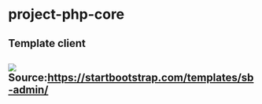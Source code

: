 # project-php-core

<h2>Template client<h2>
<img src="https://scontent.fvca1-1.fna.fbcdn.net/v/t39.30808-6/283885455_3207572282852537_7970534110699642983_n.jpg?_nc_cat=105&ccb=1-7&_nc_sid=730e14&_nc_ohc=AHut3dde3nYAX9VbzqD&_nc_ht=scontent.fvca1-1.fna&oh=00_AT_tTtc5uUCOAVyJkhcXSuD3aT0LC5nqJ87-EFuiTq7Uug&oe=62925417">  
  <span>Source:<a href="https://startbootstrap.com/templates/sb-admin/">https://startbootstrap.com/templates/sb-admin/</a><span>
